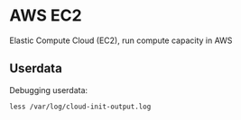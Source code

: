 # AWS EC2

Elastic Compute Cloud (EC2), run compute capacity in AWS

## Userdata

Debugging userdata:

	less /var/log/cloud-init-output.log
